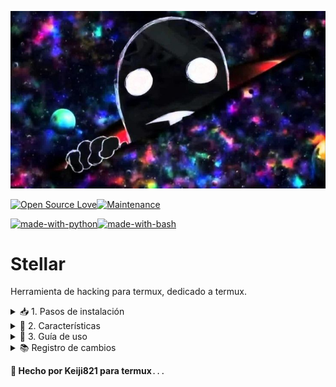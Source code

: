 [![Imagen de Stellar](imagenes/anti-spiral1.jpg)](https://github.com/Keiji821/Stellar)

[![Open Source Love](https://badges.frapsoft.com/os/v1/open-source.svg?v=103)](https://github.com/ellerbrock/open-source-badges/)[![Maintenance](https://img.shields.io/badge/Maintained%3F-yes-green.svg)](https://GitHub.com/Naereen/StrapDown.js/graphs/commit-activity)

[![made-with-python](https://img.shields.io/badge/Made%20with-Python-1f425f.svg)](https://www.python.org/)[![made-with-bash](https://img.shields.io/badge/Made%20with-Bash-1f425f.svg)](https://www.gnu.org/software/bash/)


# Stellar

Herramienta de hacking para termux, dedicado a termux.

<details>
  <summary>📥 1. Pasos de instalación</summary>

**Nota:** asegúrate de tener descargado termux:api desde F-Droid para el correcto funcionamiento de la herramienta.

- ```git clone https://github.com/Keiji821/Stellar```

- ```cd Stellar```

**Esto instalará las dependencias necesarias para la Herramienta.**

- ```bash install.sh```
</details>

<details>
  <summary>🧩 2. Características</summary>

___Stellar V1.0___

~/Stellar

- Osint `(4 comandos)`

- Pentesting `(En desarrollo)`  

- Phising `(En desarrollo)`  

- Encryption `(En desarrollo)`  

- Misc `(En desarrollo)`  

- Chat Tor `(En desarrollo)`  

# 🛡 Seguridad
La herramienta anonimiza toda acción usando cloudflared (cloudflare) y tor en su termux.
# 
</details>

<details>
  <summary>📄 3. Guía de uso</summary>

> Después de ejecutar el archivo install.sh su sesión de termux se reiniciará y la herramienta se va a iniciar, para ver la lista de comandos disponibles ejecute "menu" en la terminal y se desplegará una lista de comandos disponibles para usar.

#
</details>

<details>
  <summary>📚 Registro de cambios</summary>

Actualización/00/00/0000↴

#
</details>

**🍁 Hecho por Keiji821 para termux**```...```